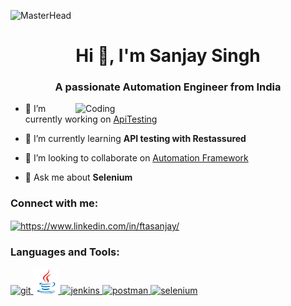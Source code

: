 ![MasterHead](https://www.pcloudy.com/wp-content/uploads/2019/11/automation-testing-tools.png)

<h1 align="center">Hi 👋, I'm Sanjay Singh</h1>
<h3 align="center">A passionate Automation Engineer from India</h3>

<img align="right" alt="Coding" width="400" src="https://verisoft.ai/wp-content/uploads/2022/05/programmer-animation.gif">

- 🔭 I’m currently working on [ApiTesting](https://github.com/fta-sanjay/com.rest.Apitesting)

- 🌱 I’m currently learning **API testing with Restassured**

- 👯 I’m looking to collaborate on [Automation Framework](https://github.com/fta-sanjay/Automationframework)

- 💬 Ask me about **Selenium**

<h3 align="left">Connect with me:</h3>
<p align="left">
<a href="https://linkedin.com/in/https://www.linkedin.com/in/ftasanjay/" target="blank"><img align="center" src="https://raw.githubusercontent.com/rahuldkjain/github-profile-readme-generator/master/src/images/icons/Social/linked-in-alt.svg" alt="https://www.linkedin.com/in/ftasanjay/" height="30" width="40" /></a>
</p>

<h3 align="left">Languages and Tools:</h3>
<p align="left"> <a href="https://git-scm.com/" target="_blank" rel="noreferrer"> <img src="https://www.vectorlogo.zone/logos/git-scm/git-scm-icon.svg" alt="git" width="40" height="40"/> </a> <a href="https://www.java.com" target="_blank" rel="noreferrer"> <img src="https://raw.githubusercontent.com/devicons/devicon/master/icons/java/java-original.svg" alt="java" width="40" height="40"/> </a> <a href="https://www.jenkins.io" target="_blank" rel="noreferrer"> <img src="https://www.vectorlogo.zone/logos/jenkins/jenkins-icon.svg" alt="jenkins" width="40" height="40"/> </a> <a href="https://postman.com" target="_blank" rel="noreferrer"> <img src="https://www.vectorlogo.zone/logos/getpostman/getpostman-icon.svg" alt="postman" width="40" height="40"/> </a> <a href="https://www.selenium.dev" target="_blank" rel="noreferrer"> <img src="https://raw.githubusercontent.com/detain/svg-logos/780f25886640cef088af994181646db2f6b1a3f8/svg/selenium-logo.svg" alt="selenium" width="40" height="40"/> </a> </p>
